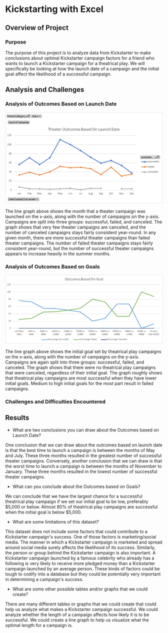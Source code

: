 # Kickstarting with Excel

## Overview of Project

### Purpose

The purpose of this project is to analyze data from Kickstarter to make conclusions about optimal Kickstarter campaign factors for a friend who wants to launch a Kickstarter campaign for a theatrical play. We will specifically be looking at how the launch date of a campaign and the initial goal affect the likelihood of a successful campaign.

## Analysis and Challenges

### Analysis of Outcomes Based on Launch Date

![Theater_Outcomes_vs_Launch.png](resources/Theater_Outcomes_vs_Launch.png)

The line graph above shows the month that a theater campaign was launched on the x-axis, along with the number of campaigns on the y-axis. Campaigns are split into three groups: successful, failed, and canceled. The graph shows that very few theater campaigns are canceled, and the number of canceled campaigns stays fairly consistent year-round. In any given month, there are more successful theater campaigns than failed theater campaigns. The number of failed theater campaigns stays fairly consistent year-round, but the number of successful theater campaigns appears to increase heavily in the summer months.

### Analysis of Outcomes Based on Goals

![Outcomes_vs_Goals.png](resources/Outcomes_vs_Goals.png)

The line graph above shows the initial goal set by theatrical play campaigns on the x-axis, along with the number of campaigns on the y-axis. Campaigns are again split into three groups: successful, failed, and canceled. The graph shows that there were no theatrical play campaigns that were canceled, regardless of their initial goal. The graph roughly shows that theatrical play campaigns are most successful when they have lower initial goals. Medium to high initial goals for the most part result in failed campaigns.

### Challenges and Difficulties Encountered

## Results

- What are two conclusions you can draw about the Outcomes based on Launch Date?

One conclusion that we can draw about the outcomes based on launch date is that the best time to launch a campaign is between the months of May and July. These three months resulted in the greatest number of successful theater campaigns. Conversely, another conclusion that we can draw is that the worst time to launch a campaign is between the months of November to January. These three months resulted in the lowest number of successful theater campaigns.

- What can you conclude about the Outcomes based on Goals?

We can conclude that we have the largest chance for a successful theatrical play campaign if we set our initial goal to be low, preferably $5,000 or below. Almost 80% of theatrical play campaigns are successful when the initial goal is below $5,000.

- What are some limitations of this dataset?

This dataset does not include some factors that could contribute to a Kickstarter campaign's success. One of those factors is marketing/social media. The manner in which a Kickstarter campaign is marketed and spread around social media surely affects the likelihood of its success. Similarly, the person or group behind the Kickstarter campaign is also important. A Kickstarter campaign launched by a famous celebrity who already has a following is very likely to receive more pledged money than a Kickstarter campaign launched by an average person. These kinds of factors could be tough to codify into a database but they could be potentially very important in determining a campaign's success.

- What are some other possible tables and/or graphs that we could create?

There are many different tables or graphs that we could create that could help us analyze what makes a Kickstarter campaign successful. We could analyze whether the length of a campaign affects how likely it is to be successful. We could create a line graph to help us visualize what the optimal length for a campaign is. 
